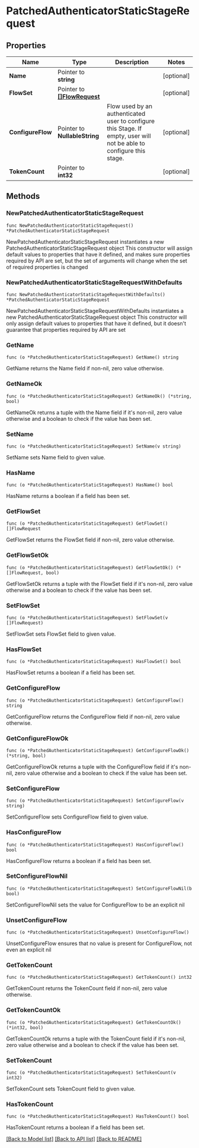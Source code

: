# PatchedAuthenticatorStaticStageRequest

## Properties

Name | Type | Description | Notes
------------ | ------------- | ------------- | -------------
**Name** | Pointer to **string** |  | [optional] 
**FlowSet** | Pointer to [**[]FlowRequest**](FlowRequest.md) |  | [optional] 
**ConfigureFlow** | Pointer to **NullableString** | Flow used by an authenticated user to configure this Stage. If empty, user will not be able to configure this stage. | [optional] 
**TokenCount** | Pointer to **int32** |  | [optional] 

## Methods

### NewPatchedAuthenticatorStaticStageRequest

`func NewPatchedAuthenticatorStaticStageRequest() *PatchedAuthenticatorStaticStageRequest`

NewPatchedAuthenticatorStaticStageRequest instantiates a new PatchedAuthenticatorStaticStageRequest object
This constructor will assign default values to properties that have it defined,
and makes sure properties required by API are set, but the set of arguments
will change when the set of required properties is changed

### NewPatchedAuthenticatorStaticStageRequestWithDefaults

`func NewPatchedAuthenticatorStaticStageRequestWithDefaults() *PatchedAuthenticatorStaticStageRequest`

NewPatchedAuthenticatorStaticStageRequestWithDefaults instantiates a new PatchedAuthenticatorStaticStageRequest object
This constructor will only assign default values to properties that have it defined,
but it doesn't guarantee that properties required by API are set

### GetName

`func (o *PatchedAuthenticatorStaticStageRequest) GetName() string`

GetName returns the Name field if non-nil, zero value otherwise.

### GetNameOk

`func (o *PatchedAuthenticatorStaticStageRequest) GetNameOk() (*string, bool)`

GetNameOk returns a tuple with the Name field if it's non-nil, zero value otherwise
and a boolean to check if the value has been set.

### SetName

`func (o *PatchedAuthenticatorStaticStageRequest) SetName(v string)`

SetName sets Name field to given value.

### HasName

`func (o *PatchedAuthenticatorStaticStageRequest) HasName() bool`

HasName returns a boolean if a field has been set.

### GetFlowSet

`func (o *PatchedAuthenticatorStaticStageRequest) GetFlowSet() []FlowRequest`

GetFlowSet returns the FlowSet field if non-nil, zero value otherwise.

### GetFlowSetOk

`func (o *PatchedAuthenticatorStaticStageRequest) GetFlowSetOk() (*[]FlowRequest, bool)`

GetFlowSetOk returns a tuple with the FlowSet field if it's non-nil, zero value otherwise
and a boolean to check if the value has been set.

### SetFlowSet

`func (o *PatchedAuthenticatorStaticStageRequest) SetFlowSet(v []FlowRequest)`

SetFlowSet sets FlowSet field to given value.

### HasFlowSet

`func (o *PatchedAuthenticatorStaticStageRequest) HasFlowSet() bool`

HasFlowSet returns a boolean if a field has been set.

### GetConfigureFlow

`func (o *PatchedAuthenticatorStaticStageRequest) GetConfigureFlow() string`

GetConfigureFlow returns the ConfigureFlow field if non-nil, zero value otherwise.

### GetConfigureFlowOk

`func (o *PatchedAuthenticatorStaticStageRequest) GetConfigureFlowOk() (*string, bool)`

GetConfigureFlowOk returns a tuple with the ConfigureFlow field if it's non-nil, zero value otherwise
and a boolean to check if the value has been set.

### SetConfigureFlow

`func (o *PatchedAuthenticatorStaticStageRequest) SetConfigureFlow(v string)`

SetConfigureFlow sets ConfigureFlow field to given value.

### HasConfigureFlow

`func (o *PatchedAuthenticatorStaticStageRequest) HasConfigureFlow() bool`

HasConfigureFlow returns a boolean if a field has been set.

### SetConfigureFlowNil

`func (o *PatchedAuthenticatorStaticStageRequest) SetConfigureFlowNil(b bool)`

 SetConfigureFlowNil sets the value for ConfigureFlow to be an explicit nil

### UnsetConfigureFlow
`func (o *PatchedAuthenticatorStaticStageRequest) UnsetConfigureFlow()`

UnsetConfigureFlow ensures that no value is present for ConfigureFlow, not even an explicit nil
### GetTokenCount

`func (o *PatchedAuthenticatorStaticStageRequest) GetTokenCount() int32`

GetTokenCount returns the TokenCount field if non-nil, zero value otherwise.

### GetTokenCountOk

`func (o *PatchedAuthenticatorStaticStageRequest) GetTokenCountOk() (*int32, bool)`

GetTokenCountOk returns a tuple with the TokenCount field if it's non-nil, zero value otherwise
and a boolean to check if the value has been set.

### SetTokenCount

`func (o *PatchedAuthenticatorStaticStageRequest) SetTokenCount(v int32)`

SetTokenCount sets TokenCount field to given value.

### HasTokenCount

`func (o *PatchedAuthenticatorStaticStageRequest) HasTokenCount() bool`

HasTokenCount returns a boolean if a field has been set.


[[Back to Model list]](../README.md#documentation-for-models) [[Back to API list]](../README.md#documentation-for-api-endpoints) [[Back to README]](../README.md)


